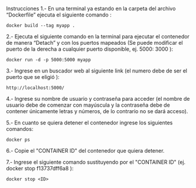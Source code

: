 Instrucciones
1.- En una terminal ya estando en la carpeta del archivo “Dockerfile” ejecuta el siguiente comando :

    docker build --tag myapp .


2.- Ejecuta el siguiente comando en la terminal para ejecutar el contenedor de manera “Detach” y con los puertos mapeados (Se puede modificar el puerto de la derecha a cualquier puerto disponible, ej. 5000: 3000 ):

    docker run -d -p 5000:5000 myapp


3.- Ingrese en un buscador web al siguiente link (el numero debe de ser el puerto que se eligió ):

    http://localhost:5000/

4.- Ingrese su nombre de usuario y contraseña para acceder (el nombre de usuario debe de comenzar con mayúscula y la contraseña debe de contener únicamente letras y números, de lo contrario no se dará acceso).

5.- En cuanto se quiera detener el contenedor ingrese los siguientes comandos:

    docker ps

6.- Copie el "CONTAINER ID" del contenedor que quiera detener.

7.- Ingrese el siguiente comando sustituyendo <ID> por el "CONTAINER ID" (ej. docker stop f13737dff6a8 ):

    docker stop <ID>
